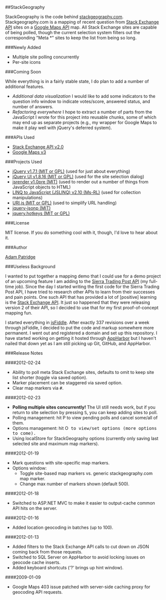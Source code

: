 ##StackGeography

StackGeography is the code behind [stackgeography.com](http://www.stackgeography.com/). Stackgeography.com is a mapping of recent question from [Stack Exchange API][1] sites on a [Google Maps API][2] map. All Stack Exchange sites are capable of being polled, though the current selection system filters out the corresponding "Meta *" sites to keep the list from being so long.

###Newly Added

* Multiple site polling concurrently
* Per-site icons

###Coming Soon

While everything is in a fairly stable state, I do plan to add a number of additional features.

* _Additional data visualization_ I would like to add some indicators to the question info window to indicate votes/score, answered status, and number of answers.
* _Refactoring everywhere_ I hope to extract a number of parts from the JavaScript I wrote for this project into reusable chunks, some of which may end up as separate projects (e.g., my wrapper for Google Maps to make it play well with jQuery's deferred system).

###APIs Used

* [Stack Exchange API v2.0][1]
* [Google Maps v3][2]

###Projects Used

* [jQuery v1.7.1 (MIT or GPL)][3] (used for just about everything)
* [jQuery UI v1.8.16 (MIT or GPL)][4] (used for the site selection dialog)
* [jsrender v1.0pre (MIT)][5] (used to render out a number of things from JavaScript objects to HTML)
* [LINQ to JavaScript (JSLINQ) v2.10 (Ms-RL)][6] (used for collection manipulations)
* [URI.js (MIT or GPL)][7] (used to simplify URL handling)
* [jquery-jsonp (MIT)](http://code.google.com/p/jquery-jsonp/)
* [jquery.hotkeys (MIT or GPL)](https://github.com/jeresig/jquery.hotkeys/blob/master/jquery-1.4.2.js)

###License

MIT license. If you do something cool with it, though, I'd love to hear about it.

###Author

[Adam Patridge][8]

###Useless Background

I wanted to put together a mapping demo that I could use for a demo project of an upcoming feature I am adding to the [Sierra Trading Post API](http://dev.sierratradingpost.com) (my full-time job). Since the day I started writing the first code for the Sierra Trading Post API, I have tried to research other APIs to learn from their successes and pain points. One such API that has provided a lot of [positive] learning is the [Stack Exchange API][1]. It just so happened that they were releasing version 2 of their API, so I decided to use that for my first proof-of-concept mapping fun.

I started everything in [jsFiddle](http://jsfiddle.net). After exactly 337 revisions over a week through jsFiddle, I decided to put the code and markup somewhere more permanent. I went out and registered a domain and set up this repository. I have started working on getting it hosted through [AppHarbor](https://appharbor.com/) but I haven't nailed that down yet as I am still picking up Git, GitHub, and AppHarbor.

###Release Notes

####2012-02-24

* Ability to poll meta Stack Exchange sites, defaults to omit to keep site list shorter (toggle via saved option).
* Marker placement can be staggered via saved option.
* Clear map markers via <kbd>#</kbd>.

####2012-02-23

* **Polling multiple sites concurrently!** The UI still needs work, but if you return to site selection by pressing <kbd>S</kbd>, you can keep adding sites to poll.
* Polling management: hit <kbp>P</kbd> to view pending polls and cancel some/all of them.
* Options management: hit <kbp>O<kbd> to view/set options (more options to come).
* Using localStore for StackGeography options (currently only saving last selected site and maximum map markers).

####2012-01-19

* Mark questions with site-specific map markers.
* Options window:
  * Toggle site-based map markers vs. generic stackgeography.com map marker.
  * Change max number of markers shown (default 500).

####2012-01-18

* Switched to ASP.NET MVC to make it easier to output-cache common API hits on the server.

####2012-01-16

* Added location geocoding in batches (up to 100).

####2012-01-13

* Added filters to the Stack Exchange API calls to cut down on JSON coming back from those requests.
* Switched to SQL Server on AppHarbor to avoid locking issues on geocode cache inserts.
* Added keyboard shortcuts ('?' brings up hint window).

####2009-01-09

* Google Maps 403 issue patched with server-side caching proxy for geocoding API requests.

  [1]: http://api.stackexchange.com/docs/
  [2]: http://code.google.com/apis/maps/documentation/javascript/basics.html
  [3]: http://jquery.com/
  [4]: http://jqueryui.com/
  [5]: https://github.com/BorisMoore/jsrender
  [6]: http://jslinq.codeplex.com/
  [7]: http://medialize.github.com/URI.js/
  [8]: http://www.patridgedev.com/